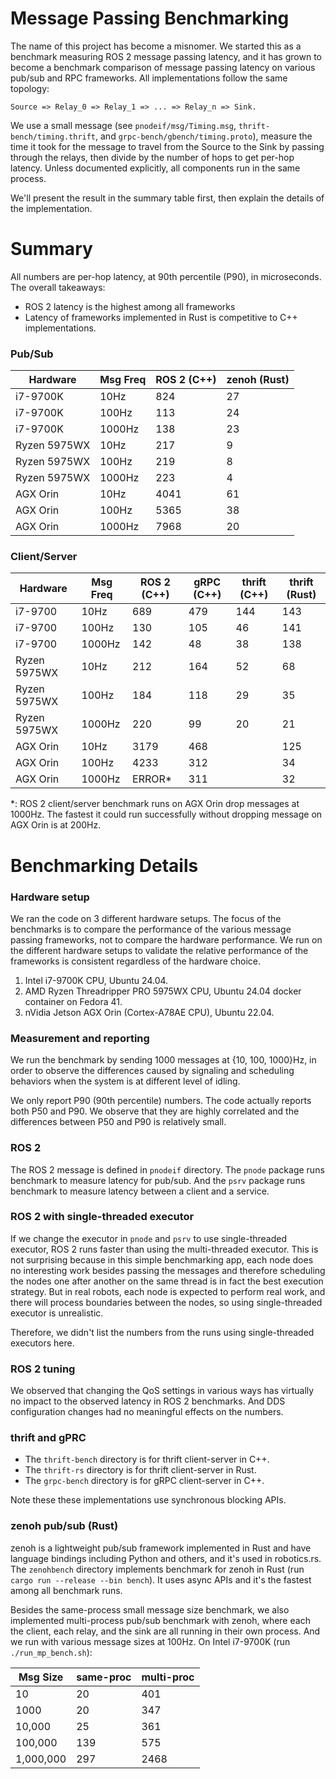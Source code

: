 # Message Passing Benchmarking
The name of this project has become a misnomer. We started this as a
benchmark measuring ROS 2 message passing latency, and it has grown to become
a benchmark comparison of message passing latency on various pub/sub and
RPC frameworks. All implementations follow the same topology:
```
Source => Relay_0 => Relay_1 => ... => Relay_n => Sink.
```
We use a small message (see `pnodeif/msg/Timing.msg`, `thrift-bench/timing.thrift`,
and `grpc-bench/gbench/timing.proto`), measure the time it took for the
message to travel from the Source to the Sink by passing through the relays,
then divide by the number of hops to get per-hop latency.
Unless documented explicitly, all components run in the same process.

We'll present the result in the summary table first, then explain the details
of the implementation.

# Summary
All numbers are per-hop latency, at 90th percentile (P90), in microseconds.
The overall takeaways:
* ROS 2 latency is the highest among all frameworks
* Latency of frameworks implemented in Rust is competitive to C++ implementations.

### Pub/Sub
| Hardware     | Msg Freq | ROS 2 (C++) | zenoh (Rust) |
| ------------ | -------- | ----------- | ------------ |
| i7-9700K     | 10Hz     | 824         | 27           |
| i7-9700K     | 100Hz    | 113         | 24           |
| i7-9700K     | 1000Hz   | 138         | 23           |
| Ryzen 5975WX | 10Hz     | 217         | 9            |
| Ryzen 5975WX | 100Hz    | 219         | 8            |
| Ryzen 5975WX | 1000Hz   | 223         | 4            |
| AGX Orin     | 10Hz     | 4041        | 61           |
| AGX Orin     | 100Hz    | 5365        | 38           |
| AGX Orin     | 1000Hz   | 7968        | 20           |

### Client/Server
| Hardware     | Msg Freq | ROS 2 (C++) | gRPC (C++) | thrift (C++) | thrift (Rust) |
| ------------ | -------- | ----------- | ---------- | ------------ | ------------- |
| i7-9700      | 10Hz     | 689         | 479        | 144          | 143           |
| i7-9700      | 100Hz    | 130         | 105        | 46           | 141           |
| i7-9700      | 1000Hz   | 142         | 48         | 38           | 138           |
| Ryzen 5975WX | 10Hz     | 212         | 164        | 52           | 68            |
| Ryzen 5975WX | 100Hz    | 184         | 118        | 29           | 35            |
| Ryzen 5975WX | 1000Hz   | 220         | 99         | 20           | 21            |
| AGX Orin     | 10Hz     | 3179        | 468        |              | 125           |
| AGX Orin     | 100Hz    | 4233        | 312        |              | 34            |
| AGX Orin     | 1000Hz   | ERROR*      | 311        |              | 32            |

*: ROS 2 client/server benchmark runs on AGX Orin drop messages at 1000Hz. 
The fastest it could run successfully without dropping message on AGX Orin
is at 200Hz. 

# Benchmarking Details
### Hardware setup
We ran the code on 3 different hardware setups. The focus of the benchmarks is to
compare the performance of the various message
passing frameworks, not to compare the hardware performance. We run on the different
hardware setups to validate the relative performance of the frameworks is consistent
regardless of the hardware choice.

1. Intel i7-9700K CPU, Ubuntu 24.04.
2. AMD Ryzen Threadripper PRO 5975WX CPU, Ubuntu 24.04 docker container on Fedora 41.
3. nVidia Jetson AGX Orin (Cortex-A78AE CPU), Ubuntu 22.04.

### Measurement and reporting
We run the benchmark by sending 1000 messages at {10, 100, 1000}Hz, in order to observe
the differences caused by signaling and scheduling behaviors when the system is at
different level of idling.

We only report P90 (90th percentile) numbers. The code actually reports both P50 and P90.
We observe that they are highly correlated and the differences between P50 and P90 is
relatively small.


### ROS 2
The ROS 2 message is defined in `pnodeif` directory. The `pnode` package runs benchmark
to measure latency for pub/sub. And the `psrv` package runs benchmark to
measure latency between a client and a service.

### ROS 2 with single-threaded executor
If we change the executor in `pnode` and `psrv` to use single-threaded executor,
ROS 2 runs faster than using the multi-threaded executor.
This is not surprising because in this simple benchmarking app, each node
does no interesting work besides passing the messages and therefore
scheduling the nodes one after another on the same thread is in fact
the best execution strategy. But in real robots, each node is expected
to perform real work, and there will process boundaries between the nodes,
so using single-threaded executor is unrealistic.

Therefore, we didn't list the numbers from the runs using single-threaded executors
here.

### ROS 2 tuning
We observed that changing the QoS settings in various ways
has virtually no impact to the observed latency in ROS 2 benchmarks.
And DDS configuration changes had no meaningful effects on the numbers.

### thrift and gPRC
* The `thrift-bench` directory is for thrift client-server in C++.
* The `thrift-rs` directory is for thrift client-server in Rust.
* The `grpc-bench` directory is for gRPC client-server in C++.

Note these these implementations use synchronous blocking APIs.

### zenoh pub/sub (Rust)
zenoh is a lightweight pub/sub framework implemented in Rust and have language
bindings including Python and others, and it's used in robotics.rs.
The `zenohbench` directory implements benchmark for zenoh in Rust 
(run `cargo run --release --bin bench`).
It uses async APIs and it's the fastest among all benchmark runs.

Besides the same-process small message size benchmark, we also implemented
multi-process pub/sub benchmark with zenoh, where each the client,
each relay, and the sink are all running in their own process. 
And we run with various message sizes at 100Hz. On Intel i7-9700K 
(run `./run_mp_bench.sh`):

| Msg Size  | same-proc | multi-proc |
| --------- | --------- | ---------- |
| 10        | 20        | 401        |
| 1000      | 20        | 347        |
| 10,000    | 25        | 361        |
| 100,000   | 139       | 575        |
| 1,000,000 | 297       | 2468       |
